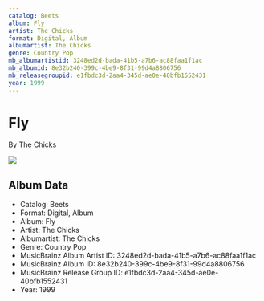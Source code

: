 ```yaml
---
catalog: Beets
album: Fly
artist: The Chicks
format: Digital, Album
albumartist: The Chicks
genre: Country Pop
mb_albumartistid: 3248ed2d-bada-41b5-a7b6-ac88faa1f1ac
mb_albumid: 8e32b240-399c-4be9-8f31-99d4a8806756
mb_releasegroupid: e1fbdc3d-2aa4-345d-ae0e-40bfb1552431
year: 1999
---
```


# Fly

By The Chicks

![](../../assets/beetscovers/The_Chicks-Fly.jpg)

## Album Data

- Catalog: Beets
- Format: Digital, Album
- Album: Fly
- Artist: The Chicks
- Albumartist: The Chicks
- Genre: Country Pop
- MusicBrainz Album Artist ID: 3248ed2d-bada-41b5-a7b6-ac88faa1f1ac
- MusicBrainz Album ID: 8e32b240-399c-4be9-8f31-99d4a8806756
- MusicBrainz Release Group ID: e1fbdc3d-2aa4-345d-ae0e-40bfb1552431
- Year: 1999


